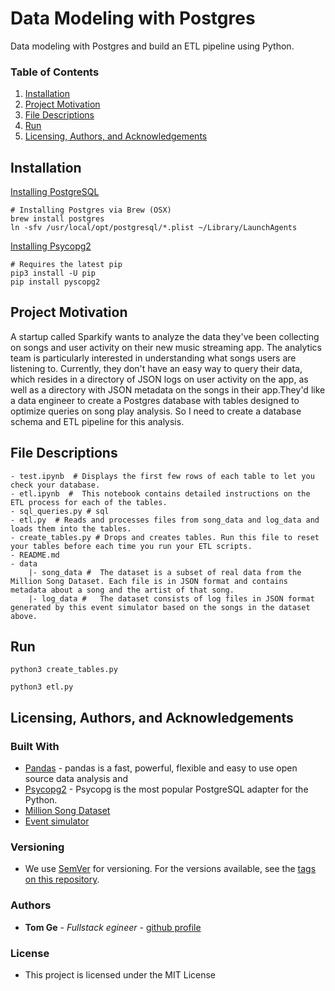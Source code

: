 # Data Modeling with Postgres

Data modeling with Postgres and build an ETL pipeline using Python.


### Table of Contents

1. [Installation](#installation)
2. [Project Motivation](#motivation)
3. [File Descriptions](#files)
4. [Run](#results)
5. [Licensing, Authors, and Acknowledgements](#licensing)

## Installation <a name="installation"></a>

[Installing PostgreSQL](https://www.postgresql.org/download/)
```
# Installing Postgres via Brew (OSX)
brew install postgres
ln -sfv /usr/local/opt/postgresql/*.plist ~/Library/LaunchAgents
```
[Installing Psycopg2](https://www.psycopg.org/)
```
# Requires the latest pip
pip3 install -U pip
pip install pyscopg2
```


## Project Motivation<a name="motivation"></a>
A startup called Sparkify wants to analyze the data they've been collecting on songs and user activity on their new music streaming app. The analytics team is particularly interested in understanding what songs users are listening to. Currently, they don't have an easy way to query their data, which resides in a directory of JSON logs on user activity on the app, as well as a directory with JSON metadata on the songs in their app.They'd like a data engineer to create a Postgres database with tables designed to optimize queries on song play analysis. So I need to create a database schema and ETL pipeline for this analysis. 


## File Descriptions <a name="files"></a>


```
- test.ipynb  # Displays the first few rows of each table to let you check your database.
- etl.ipynb  #  This notebook contains detailed instructions on the ETL process for each of the tables.
- sql_queries.py # sql 
- etl.py  # Reads and processes files from song_data and log_data and loads them into the tables.
- create_tables.py # Drops and creates tables. Run this file to reset your tables before each time you run your ETL scripts.
- README.md
- data 
    |- song_data #  The dataset is a subset of real data from the Million Song Dataset. Each file is in JSON format and contains metadata about a song and the artist of that song.
    |- log_data #   The dataset consists of log files in JSON format generated by this event simulator based on the songs in the dataset above.

```

## Run <a name="results"></a>

```
python3 create_tables.py 

python3 etl.py 

```



## Licensing, Authors, and Acknowledgements <a name="licensing"></a>

### Built With

* [Pandas](https://pandas.pydata.org/) - pandas is a fast, powerful, flexible and easy to use open source data analysis and 
* [Psycopg2](https://www.psycopg.org/) - Psycopg is the most popular PostgreSQL adapter for the Python.
* [Million Song Dataset](http://millionsongdataset.com/)
* [Event simulator](https://github.com/Interana/eventsim)

### Versioning

* We use [SemVer](http://semver.org/) for versioning. For the versions available, see the [tags on this repository](https://github.com/your/project/tags).

### Authors

* **Tom Ge** - *Fullstack egineer* - [github profile](https://github.com/tomgtqq)

### License

* This project is licensed under the MIT License
